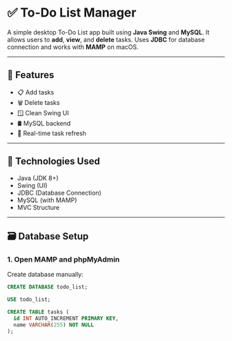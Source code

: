 # ✅ To-Do List Manager

A simple desktop To-Do List app built using **Java Swing** and **MySQL**. It allows users to **add**, **view**, and **delete** tasks. Uses **JDBC** for database connection and works with **MAMP** on macOS.

---

## 📌 Features

- 📋 Add tasks
- 🗑️ Delete tasks
- 🪟 Clean Swing UI
- 🛢️ MySQL backend
- 🔁 Real-time task refresh

---

## 🧱 Technologies Used

- Java (JDK 8+)
- Swing (UI)
- JDBC (Database Connection)
- MySQL (with MAMP)
- MVC Structure

---

## 🗃️ Database Setup

### 1. Open MAMP and phpMyAdmin  
Create database manually:
```sql
CREATE DATABASE todo_list;

USE todo_list;

CREATE TABLE tasks (
  id INT AUTO_INCREMENT PRIMARY KEY,
  name VARCHAR(255) NOT NULL
);
